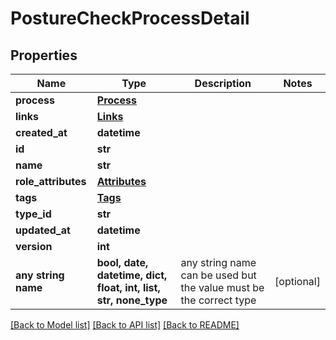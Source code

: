 # PostureCheckProcessDetail


## Properties
Name | Type | Description | Notes
------------ | ------------- | ------------- | -------------
**process** | [**Process**](Process.md) |  | 
**links** | [**Links**](Links.md) |  | 
**created_at** | **datetime** |  | 
**id** | **str** |  | 
**name** | **str** |  | 
**role_attributes** | [**Attributes**](Attributes.md) |  | 
**tags** | [**Tags**](Tags.md) |  | 
**type_id** | **str** |  | 
**updated_at** | **datetime** |  | 
**version** | **int** |  | 
**any string name** | **bool, date, datetime, dict, float, int, list, str, none_type** | any string name can be used but the value must be the correct type | [optional]

[[Back to Model list]](../README.md#documentation-for-models) [[Back to API list]](../README.md#documentation-for-api-endpoints) [[Back to README]](../README.md)


